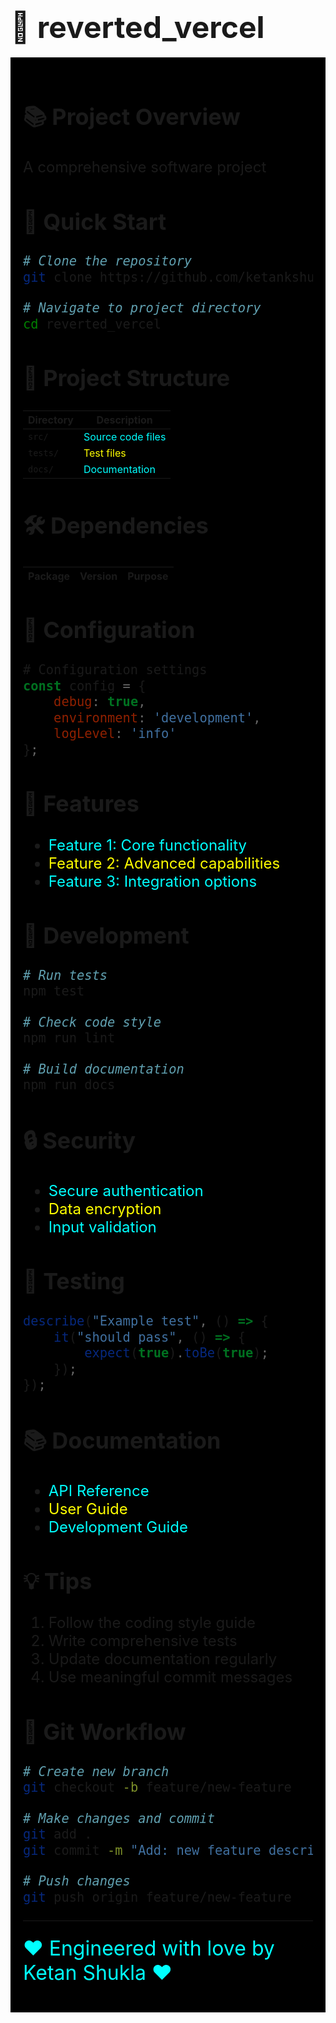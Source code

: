# <span style="font-size: 48px;">🚀 reverted_vercel</span>

<div style="background-color: #000000; padding: 20px; font-size: 24px;">

## <span style="font-size: 36px;">📚 Project Overview</span>
A comprehensive software project

## <span style="font-size: 36px;">🚀 Quick Start</span>
```bash
# Clone the repository
git clone https://github.com/ketankshukla/reverted_vercel.git

# Navigate to project directory
cd reverted_vercel
```

## <span style="font-size: 36px;">📁 Project Structure</span>
| Directory | Description |
|-----------|-------------|
| `src/` | <span style="color: #00ffff;">Source code files</span> |
| `tests/` | <span style="color: #ffff00;">Test files</span> |
| `docs/` | <span style="color: #00ffff;">Documentation</span> |

## <span style="font-size: 36px;">🛠️ Dependencies</span>
| Package | Version | Purpose |
|---------|---------|---------|


## <span style="font-size: 36px;">🔧 Configuration</span>
```javascript
# Configuration settings
const config = {
    debug: true,
    environment: 'development',
    logLevel: 'info'
};
```

## <span style="font-size: 36px;">🌟 Features</span>
- <span style="color: #00ffff;">Feature 1: Core functionality</span>
- <span style="color: #ffff00;">Feature 2: Advanced capabilities</span>
- <span style="color: #00ffff;">Feature 3: Integration options</span>

## <span style="font-size: 36px;">📝 Development</span>
```bash
# Run tests
npm test

# Check code style
npm run lint

# Build documentation
npm run docs
```

## <span style="font-size: 36px;">🔒 Security</span>
- <span style="color: #00ffff;">Secure authentication</span>
- <span style="color: #ffff00;">Data encryption</span>
- <span style="color: #00ffff;">Input validation</span>

## <span style="font-size: 36px;">🚦 Testing</span>
```javascript
describe("Example test", () => {
    it("should pass", () => {
        expect(true).toBe(true);
    });
});
```

## <span style="font-size: 36px;">📚 Documentation</span>
- <span style="color: #00ffff;">API Reference</span>
- <span style="color: #ffff00;">User Guide</span>
- <span style="color: #00ffff;">Development Guide</span>

## <span style="font-size: 36px;">💡 Tips</span>
1. Follow the coding style guide
2. Write comprehensive tests
3. Update documentation regularly
4. Use meaningful commit messages

## <span style="font-size: 36px;">🔄 Git Workflow</span>
```bash
# Create new branch
git checkout -b feature/new-feature

# Make changes and commit
git add .
git commit -m "Add: new feature description"

# Push changes
git push origin feature/new-feature
```

---
<span style="color: #00ffff; font-size: 32px;">❤️ Engineered with love by Ketan Shukla ❤️</span>
</div>